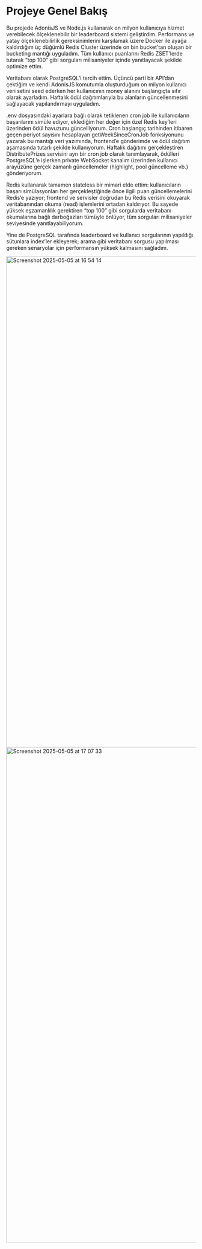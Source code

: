 # Projeye Genel Bakış

Bu projede AdonisJS ve Node.js kullanarak on milyon kullanıcıya hizmet verebilecek ölçeklenebilir bir leaderboard sistemi geliştirdim. Performans ve yatay ölçeklenebilirlik gereksinimlerini karşılamak üzere Docker ile ayağa kaldırdığım üç düğümlü Redis Cluster üzerinde on bin bucket’tan oluşan bir bucketing mantığı uyguladım. Tüm kullanıcı puanlarını Redis ZSET’lerde tutarak “top 100” gibi sorguları milisaniyeler içinde yanıtlayacak şekilde optimize ettim.

Veritabanı olarak PostgreSQL’i tercih ettim. Üçüncü parti bir API’dan çektiğim ve kendi AdonisJS komutumla oluşturduğum on milyon kullanıcı veri setini seed ederken her kullanıcının money alanını başlangıçta sıfır olarak ayarladım. Haftalık ödül dağıtımlarıyla bu alanların güncellenmesini sağlayacak yapılandırmayı uyguladım.

.env dosyasındaki ayarlara bağlı olarak tetiklenen cron job ile kullanıcıların başarılarını simüle ediyor, eklediğim her değer için özel Redis key’leri üzerinden ödül havuzunu güncelliyorum. Cron başlangıç tarihinden itibaren geçen periyot sayısını hesaplayan getWeekSinceCronJob fonksiyonunu yazarak bu mantığı veri yazımında, frontend’e gönderimde ve ödül dağıtım aşamasında tutarlı şekilde kullanıyorum. Haftalık dağıtımı gerçekleştiren DistributePrizes servisini ayrı bir cron job olarak tanımlayarak, ödülleri PostgreSQL’e işlerken private WebSocket kanalım üzerinden kullanıcı arayüzüne gerçek zamanlı güncellemeler (highlight, pool güncelleme vb.) gönderiyorum.

Redis kullanarak tamamen stateless bir mimari elde ettim: kullanıcıların başarı simülasyonları her gerçekleştiğinde önce ilgili puan güncellemelerini Redis’e yazıyor; frontend ve servisler doğrudan bu Redis verisini okuyarak veritabanından okuma (read) işlemlerini ortadan kaldırıyor. Bu sayede yüksek eşzamanlılık gerektiren “top 100” gibi sorgularda veritabanı okumalarına bağlı darboğazları tümüyle önlüyor, tüm sorguları milisaniyeler seviyesinde yanıtlayabiliyorum.

Yine de PostgreSQL tarafında leaderboard ve kullanıcı sorgularının yapıldığı sütunlara index’ler ekleyerek; arama gibi veritabanı sorgusu yapılması gereken senaryolar için  performansın yüksek kalmasını sağladım.

<img width="1301" alt="Screenshot 2025-05-05 at 16 54 14" src="https://github.com/user-attachments/assets/9929d7d0-a6cf-47dc-b51b-02ba1616482a" />
<img width="1313" alt="Screenshot 2025-05-05 at 17 07 33" src="https://github.com/user-attachments/assets/b7a28562-67be-4b7d-b92a-7b0bd5a32f90" />
